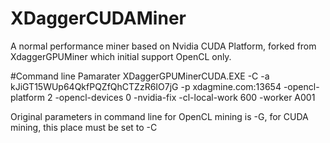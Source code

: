 # XDaggerCUDAMiner
A normal performance miner based on Nvidia CUDA Platform, forked from XdaggerGPUMiner which initial support OpenCL only.

#Command line Pamarater
XDaggerGPUMinerCUDA.EXE -C -a kJiGT15WUp64QkfPQZfQhCTZzR6IO7jG -p xdagmine.com:13654 -opencl-platform 2 -opencl-devices 0 -nvidia-fix -cl-local-work 600 -worker A001

Original parameters in command line for OpenCL mining is -G, for CUDA mining, this place must be set to -C

